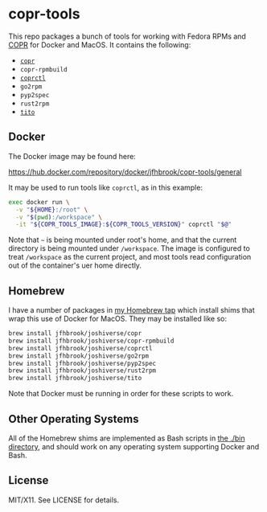 # copr-tools

This repo packages a bunch of tools for working with Fedora RPMs and [COPR](https://copr.fedorainfracloud.org/) for Docker and MacOS. It contains the following:

- [`copr`](https://github.com/fedora-copr/copr)
- `copr-rpmbuild`
- [`coprctl`](../coprctl)
- `go2rpm`
- `pyp2spec`
- `rust2rpm`
- [`tito`](https://github.com/rpm-software-management/tito)

## Docker

The Docker image may be found here:

<https://hub.docker.com/repository/docker/jfhbrook/copr-tools/general>

It may be used to run tools like `coprctl`, as in this example:

```bash
exec docker run \
  -v "${HOME}:/root" \
  -v "$(pwd):/workspace" \
  -it "${COPR_TOOLS_IMAGE}:${COPR_TOOLS_VERSION}" coprctl "$@"
```

Note that `~` is being mounted under root's home, and that the current directory is being mounted under `/workspace`. The image is configured to treat `/workspace` as the current project, and most tools read configuration out of the container's uer home directly.

## Homebrew

I have a number of packages in [my Homebrew tap](https://github.com/jfhbrook/homebrew-joshiverse) which install shims that wrap this use of Docker for MacOS. They may be installed like so:

```bash
brew install jfhbrook/joshiverse/copr
brew install jfhbrook/joshiverse/copr-rpmbuild
brew install jfhbrook/joshiverse/coprctl
brew install jfhbrook/joshiverse/go2rpm
brew install jfhbrook/joshiverse/pyp2spec
brew install jfhbrook/joshiverse/rust2rpm
brew install jfhbrook/joshiverse/tito
```

Note that Docker must be running in order for these scripts to work.

## Other Operating Systems

All of the Homebrew shims are implemented as Bash scripts in [the ./bin directory](./bin), and should work on any operating system supporting Docker and Bash.

## License

MIT/X11. See LICENSE for details.
